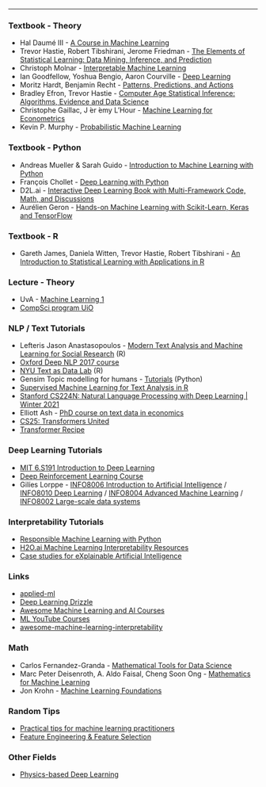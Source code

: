 

---

### Textbook - Theory

- Hal Daumé III - [A Course in Machine Learning](http://ciml.info/)
- Trevor Hastie, Robert Tibshirani, Jerome Friedman - [The Elements of Statistical Learning: Data Mining, Inference, and Prediction](https://web.stanford.edu/~hastie/ElemStatLearn/)
- Christoph Molnar - [Interpretable Machine Learning](https://christophm.github.io/interpretable-ml-book/)
- Ian Goodfellow, Yoshua Bengio, Aaron Courville - [Deep Learning](https://www.deeplearningbook.org/front_matter.pdf)
- Moritz Hardt, Benjamin Recht - [Patterns, Predictions, and Actions](https://mlstory.org/)
- Bradley Efron, Trevor Hastie - [Computer Age Statistical Inference: Algorithms, Evidence and Data Science](https://web.stanford.edu/~hastie/CASI/index.html)
- Christophe Gaillac, J ́er ́emy L’Hour - [Machine Learning for Econometrics](https://sites.google.com/site/jeremylhour/courses)
- Kevin P. Murphy - [Probabilistic Machine Learning](https://probml.github.io/pml-book/book1.html)

### Textbook - Python

- Andreas Mueller & Sarah Guido - [Introduction to Machine Learning with Python](https://github.com/amueller/introduction_to_ml_with_python)
- François Chollet - [Deep Learning with Python](https://github.com/fchollet/deep-learning-with-python-notebooks)
- D2L.ai - [Interactive Deep Learning Book with Multi-Framework Code, Math, and Discussions](https://github.com/d2l-ai/d2l-en)
- Aurélien Geron - [Hands-on Machine Learning with Scikit-Learn, Keras and TensorFlow](https://github.com/ageron/handson-ml2)

### Textbook - R

- Gareth James, Daniela Witten, Trevor Hastie, Robert Tibshirani - [An Introduction to Statistical Learning with Applications in R](https://www.statlearning.com/) 

### Lecture - Theory

- UvA - [Machine Learning 1](https://uvaml1.github.io/)
- [CompSci program UiO](https://www.youtube.com/watch?v=C8dL1pLUJ3A&list=PLIEKvjLjWd_fwRsIbdl1Aez5gbwsG8Wmc)

### NLP / Text Tutorials

- Lefteris Jason Anastasopoulos - [Modern Text Analysis and Machine Learning for Social Research](https://github.com/ljanastas/UGA_POLS-8500-Machine-Learning-Text-Analysis) (R)
- [Oxford Deep NLP 2017 course](https://github.com/oxford-cs-deepnlp-2017/lectures)
- [NYU Text as Data Lab](https://github.com/leslie-huang/TextasDataLabSpring2020) (R)
- Gensim Topic modelling for humans - [Tutorials](https://radimrehurek.com/gensim/auto_examples/index.html) (Python)
- [Supervised Machine Learning for Text Analysis in R](https://smltar.com/)
- [Stanford CS224N: Natural Language Processing with Deep Learning | Winter 2021](https://www.youtube.com/playlist?list=PLoROMvodv4rOSH4v6133s9LFPRHjEmbmJ)
- Elliott Ash - [PhD course on text data in economics](https://github.com/elliottash/text_econ_2022)
- [CS25: Transformers United](https://web.stanford.edu/class/cs25/)
- [Transformer Recipe](https://github.com/dair-ai/Transformers-Recipe)

### Deep Learning Tutorials

- [MIT 6.S191 Introduction to Deep Learning](http://introtodeeplearning.com/)
- [Deep Reinforcement Learning Course](https://huggingface.co/deep-rl-course/unit0/introduction)
- Gilíes Lorppe - [INFO8006 Introduction to Artificial Intelligence](https://github.com/glouppe/info8006-introduction-to-ai) / [INFO8010 Deep Learning](https://github.com/glouppe/dats0001-foundations-of-data-science) / [INFO8004 Advanced Machine Learning](https://github.com/glouppe/info8004-advanced-machine-learning) / [INFO8002 Large-scale data systems](https://github.com/glouppe/info8002-large-scale-data-systems)

### Interpretability Tutorials

- [Responsible Machine Learning with Python](https://github.com/jphall663/interpretable_machine_learning_with_python)
- [H2O.ai Machine Learning Interpretability Resources](https://github.com/h2oai/mli-resources)
- [Case studies for eXplainable Artificial Intelligence](https://github.com/pbiecek/xai_stories)

### Links

- [applied-ml](https://github.com/eugeneyan/applied-ml)
- [Deep Learning Drizzle](https://github.com/kmario23/deep-learning-drizzle#hibiscus-natural-language-processing-cherry_blossom-sparkling_heart) 
- [Awesome Machine Learning and AI Courses](https://github.com/luspr/awesome-ml-courses)
- [ML YouTube Courses](https://github.com/dair-ai/ML-YouTube-Courses)
- [awesome-machine-learning-interpretability](https://github.com/jphall663/awesome-machine-learning-interpretability)

### Math

- Carlos Fernandez-Granda - [Mathematical Tools for Data Science](https://cds.nyu.edu/math-tools/)
- Marc Peter Deisenroth, A. Aldo Faisal, Cheng Soon Ong - [Mathematics for Machine Learning](https://mml-book.github.io/)
- Jon Krohn - [Machine Learning Foundations](https://github.com/jonkrohn/ML-foundations)

### Random Tips

- [Practical tips for machine learning practitioners](https://homes.cs.washington.edu/~pedrod/papers/cacm12.pdf)
- [Feature Engineering & Feature Selection](https://github.com/Yimeng-Zhang/feature-engineering-and-feature-selection)

### Other Fields

- [Physics-based Deep Learning](https://github.com/tum-pbs/pbdl-book)

